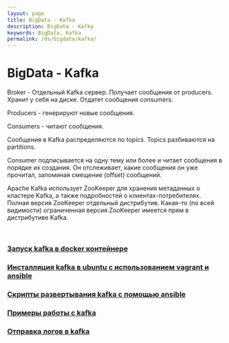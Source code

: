 ```yaml
---
layout: page
title: BigData - Kafka
description: BigData - Kafka
keywords: BigData, Kafka
permalink: /ds/bigdata/kafka/
---
```


# BigData - Kafka

Broker - Отдельный Kafka сервер. Получает сообщения от producers. Хранит у себя на диске. Отдатет сообщения consumers.

Producers - генерируют новые сообщения.

Consumers - читают сообщения.

Сообщения в Kafka распределяются по topics. Topics разбиваются на partitions.

Consumer подписывается на одну тему или более и читает сообщения в порядке их создания. Он отслеживает, какие сообщения он уже прочитал, запоминая смещение (offset) сообщений.

Apache Kafka использует ZooKeeper для хранения метаданных о кластере Kafka, а также подробностей о клиентах-потребителях. Полная версия ZooKeeper отдельный дистрибутив. Какая-то (по всей видимости) ограниченная версия ZooKeeper имеется прям в дистрибутиве Kafka.

<br/>

### [Запуск kafka в docker контейнере](//javadev.org/devtools/ds/bigdata/kafka/docker/)

### [Инсталляция kafka в ubuntu с использованием vagrant и ansible](//javadev.org/devtools/ds/bigdata/kafka/install/linux/)

### [Скрипты развертывания kafka с помощью ansible](https://github.com/matematika-org/kafka_ansible)

### [Примеры работы с kafka](/ds/bigdata/kafka/samples/)

### [Отправка логов в kafka](/ds/bigdata/kafka/send-logs/)
